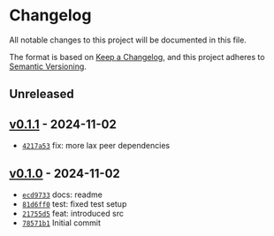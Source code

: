 # Changelog

All notable changes to this project will be documented in this file.

The format is based on [Keep a Changelog](https://keepachangelog.com/en/1.0.0/), and this project adheres to [Semantic Versioning](https://semver.org/spec/v2.0.0.html).

## Unreleased

## [v0.1.1](https://github.com/Bastianowicz/react-screen-auth-guard/releases/tag/v0.1.1) - 2024-11-02

- [`4217a53`](https://github.com/Bastianowicz/react-screen-auth-guard/commit/4217a5391718c3a1537bbfa68b66d658535668b5) fix: more lax peer dependencies

## [v0.1.0](https://github.com/Bastianowicz/react-screen-auth-guard/releases/tag/v0.1.0) - 2024-11-02

- [`ecd9733`](https://github.com/Bastianowicz/react-screen-auth-guard/commit/ecd9733a3964995f6ed65e02cc07ea1ca635a7ec) docs: readme
- [`81d6ff0`](https://github.com/Bastianowicz/react-screen-auth-guard/commit/81d6ff0e96c237c78ca2685a1228de9f952b72e8) test: fixed test setup
- [`21755d5`](https://github.com/Bastianowicz/react-screen-auth-guard/commit/21755d54ec436c874f1caf0f97da4789f38b5656) feat: introduced src
- [`78571b1`](https://github.com/Bastianowicz/react-screen-auth-guard/commit/78571b140c1f1bdef7267ebf22507f9c41b91701) Initial commit

